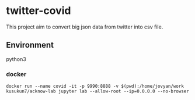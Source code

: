 # twitter-covid
This project aim to convert big json data from twitter into csv file.

## Environment
python3

### docker
```
docker run --name covid -it -p 9990:8888 -v $(pwd):/home/jovyan/work kusukun7/acknow-lab jupyter lab --allow-root --ip=0.0.0.0 --no-browser
```